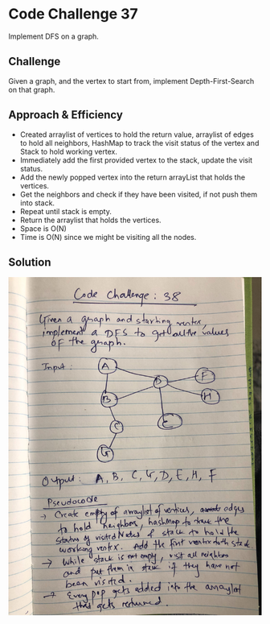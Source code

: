 # Code Challenge 37
Implement DFS on a graph.

## Challenge
Given a graph, and the vertex to start from, implement Depth-First-Search on that graph.


## Approach & Efficiency
- Created arraylist of vertices to hold the return value, arraylist of edges to hold 
  all neighbors, HashMap to track the visit status of the vertex and Stack to hold working vertex.
- Immediately add the first provided vertex to the stack, update the visit status.
- Add the newly popped vertex into the return arrayList that holds the vertices.
- Get the neighbors and check if they have been visited, if not push them into stack.
- Repeat until stack is empty.
- Return the arraylist that holds the vertices.
- Space is O(N) 
- Time is O(N) since we might be visiting all the nodes. 

## Solution
![](../assets/cc38.jpg)
